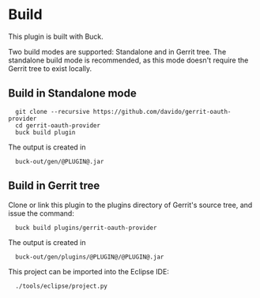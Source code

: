 Build
=====

This plugin is built with Buck.

Two build modes are supported: Standalone and in Gerrit tree.
The standalone build mode is recommended, as this mode doesn't require
the Gerrit tree to exist locally.

Build in Standalone mode
------------------------

```
  git clone --recursive https://github.com/davido/gerrit-oauth-provider
  cd gerrit-oauth-provider
  buck build plugin
```

The output is created in

```
  buck-out/gen/@PLUGIN@.jar
```

Build in Gerrit tree
--------------------

Clone or link this plugin to the plugins directory of Gerrit's source
tree, and issue the command:

```
  buck build plugins/gerrit-oauth-provider
```

The output is created in

```
  buck-out/gen/plugins/@PLUGIN@/@PLUGIN@.jar
```

This project can be imported into the Eclipse IDE:

```
  ./tools/eclipse/project.py
```
